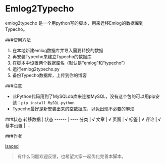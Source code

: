 Emlog2Typecho
=============

emlog2typecho 是一个用python写的脚本，用来迁移Emlog的数据库到Typecho。

###使用方法

1. 在本地新建emlog数据库并导入需要转换的数据
2. 再安装Typecho来建立Typecho的数据库
3. 在脚本中设置两个数据库名（默认是“emlog”和“typecho”）
4. 运行emlog2typecho.py
5. 备份Typecho数据库，上传到你的博客

###注意

- 此Python代码用到了MySQLdb库来连接MySQL，没有这个包的可以用pip安装：` pip install MySQL-python `
- Typecho最好是新安装出来的空数据库，以免出现不必要的麻烦

###状态
转移数据	| 状态
------	| ----
分类		| √ 
文章		| √ 
页面		| √ 
标签		| √
评论		| √
基本设置	| ...

###作者

[isaced](http://www.isaced.com)

> 有什么问题欢迎反馈，也希望大家一起优化完善本脚本。